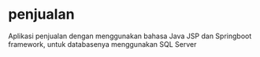 # penjualan
Aplikasi penjualan dengan menggunakan bahasa Java JSP dan Springboot framework, untuk databasenya menggunakan SQL Server
